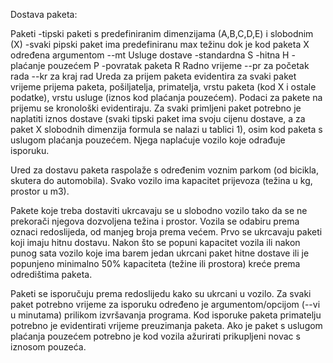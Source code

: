 Dostava paketa:

Paketi
	-tipski paketi s predefiniranim dimenzijama (A,B,C,D,E) i slobodnim (X)
	-svaki pipski paket ima predefiniranu max težinu dok je kod paketa X određena argumentom --mt
Usluge dostave
	-standardna S
	-hitna H
	-plaćanje pouzećem P
	-povratak paketa R
Radno vrijeme
	--pr za početak rada
	--kr za kraj rad
Ureda za prijem paketa evidentira za svaki paket vrijeme prijema paketa, pošiljatelja, primatelja, vrstu paketa (kod X i ostale podatke), vrstu usluge (iznos kod plaćanja pouzećem). Podaci za pakete na prijemu se kronološki evidentiraju. Za svaki primljeni paket potrebno je naplatiti iznos dostave (svaki tipski paket ima svoju cijenu dostave, a za paket X slobodnih dimenzija formula se nalazi u tablici 1), osim kod paketa s uslugom plaćanja pouzećem. Njega naplaćuje vozilo koje odrađuje isporuku.

Ured za dostavu paketa raspolaže s određenim voznim parkom (od bicikla, skutera do automobila). Svako vozilo ima kapacitet prijevoza (težina u kg, prostor u m3).

Pakete koje treba dostaviti ukrcavaju se u slobodno vozilo tako da se ne prekorači njegova dozvoljena težina i prostor. Vozila se odabiru prema oznaci redoslijeda, od manjeg broja prema većem. Prvo se ukrcavaju paketi koji imaju hitnu dostavu. Nakon što se popuni kapacitet vozila ili nakon punog sata vozilo koje ima barem jedan ukrcani paket hitne dostave ili je popunjeno minimalno 50% kapaciteta (težine ili prostora) kreće prema odredištima paketa.

Paketi se isporučuju prema redoslijedu kako su ukrcani u vozilo. Za svaki paket potrebno vrijeme za isporuku određeno je argumentom/opcijom (--vi u minutama) prilikom izvršavanja programa. Kod isporuke paketa primatelju potrebno je evidentirati vrijeme preuzimanja paketa. Ako je paket s uslugom plaćanja pouzećem potrebno je kod vozila ažurirati prikupljeni novac s iznosom pouzeća.